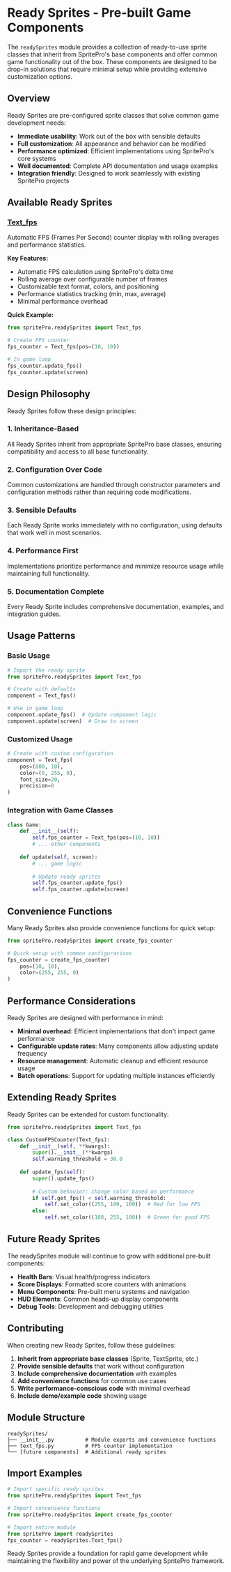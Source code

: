 # Ready Sprites - Pre-built Game Components

The `readySprites` module provides a collection of ready-to-use sprite classes that inherit from SpritePro's base components and offer common game functionality out of the box. These components are designed to be drop-in solutions that require minimal setup while providing extensive customization options.

## Overview

Ready Sprites are pre-configured sprite classes that solve common game development needs:

- **Immediate usability**: Work out of the box with sensible defaults
- **Full customization**: All appearance and behavior can be modified
- **Performance optimized**: Efficient implementations using SpritePro's core systems
- **Well documented**: Complete API documentation and usage examples
- **Integration friendly**: Designed to work seamlessly with existing SpritePro projects

## Available Ready Sprites

### [Text_fps](text_fps.md)
Automatic FPS (Frames Per Second) counter display with rolling averages and performance statistics.

**Key Features:**
- Automatic FPS calculation using SpritePro's delta time
- Rolling average over configurable number of frames
- Customizable text format, colors, and positioning
- Performance statistics tracking (min, max, average)
- Minimal performance overhead

**Quick Example:**
```python
from spritePro.readySprites import Text_fps

# Create FPS counter
fps_counter = Text_fps(pos=(10, 10))

# In game loop
fps_counter.update_fps()
fps_counter.update(screen)
```

## Design Philosophy

Ready Sprites follow these design principles:

### 1. **Inheritance-Based**
All Ready Sprites inherit from appropriate SpritePro base classes, ensuring compatibility and access to all base functionality.

### 2. **Configuration Over Code**
Common customizations are handled through constructor parameters and configuration methods rather than requiring code modifications.

### 3. **Sensible Defaults**
Each Ready Sprite works immediately with no configuration, using defaults that work well in most scenarios.

### 4. **Performance First**
Implementations prioritize performance and minimize resource usage while maintaining full functionality.

### 5. **Documentation Complete**
Every Ready Sprite includes comprehensive documentation, examples, and integration guides.

## Usage Patterns

### Basic Usage
```python
# Import the ready sprite
from spritePro.readySprites import Text_fps

# Create with defaults
component = Text_fps()

# Use in game loop
component.update_fps()  # Update component logic
component.update(screen)  # Draw to screen
```

### Customized Usage
```python
# Create with custom configuration
component = Text_fps(
    pos=(800, 10),
    color=(0, 255, 0),
    font_size=20,
    precision=0
)
```

### Integration with Game Classes
```python
class Game:
    def __init__(self):
        self.fps_counter = Text_fps(pos=(10, 10))
        # ... other components
    
    def update(self, screen):
        # ... game logic
        
        # Update ready sprites
        self.fps_counter.update_fps()
        self.fps_counter.update(screen)
```

## Convenience Functions

Many Ready Sprites also provide convenience functions for quick setup:

```python
from spritePro.readySprites import create_fps_counter

# Quick setup with common configurations
fps_counter = create_fps_counter(
    pos=(10, 10),
    color=(255, 255, 0)
)
```

## Performance Considerations

Ready Sprites are designed with performance in mind:

- **Minimal overhead**: Efficient implementations that don't impact game performance
- **Configurable update rates**: Many components allow adjusting update frequency
- **Resource management**: Automatic cleanup and efficient resource usage
- **Batch operations**: Support for updating multiple instances efficiently

## Extending Ready Sprites

Ready Sprites can be extended for custom functionality:

```python
from spritePro.readySprites import Text_fps

class CustomFPSCounter(Text_fps):
    def __init__(self, **kwargs):
        super().__init__(**kwargs)
        self.warning_threshold = 30.0
    
    def update_fps(self):
        super().update_fps()
        
        # Custom behavior: change color based on performance
        if self.get_fps() < self.warning_threshold:
            self.set_color((255, 100, 100))  # Red for low FPS
        else:
            self.set_color((100, 255, 100))  # Green for good FPS
```

## Future Ready Sprites

The readySprites module will continue to grow with additional pre-built components:

- **Health Bars**: Visual health/progress indicators
- **Score Displays**: Formatted score counters with animations
- **Menu Components**: Pre-built menu systems and navigation
- **HUD Elements**: Common heads-up display components
- **Debug Tools**: Development and debugging utilities

## Contributing

When creating new Ready Sprites, follow these guidelines:

1. **Inherit from appropriate base classes** (Sprite, TextSprite, etc.)
2. **Provide sensible defaults** that work without configuration
3. **Include comprehensive documentation** with examples
4. **Add convenience functions** for common use cases
5. **Write performance-conscious code** with minimal overhead
6. **Include demo/example code** showing usage

## Module Structure

```
readySprites/
├── __init__.py          # Module exports and convenience functions
├── text_fps.py          # FPS counter implementation
└── [future components]  # Additional ready sprites
```

## Import Examples

```python
# Import specific ready sprites
from spritePro.readySprites import Text_fps

# Import convenience functions
from spritePro.readySprites import create_fps_counter

# Import entire module
from spritePro import readySprites
fps_counter = readySprites.Text_fps()
```

Ready Sprites provide a foundation for rapid game development while maintaining the flexibility and power of the underlying SpritePro framework.